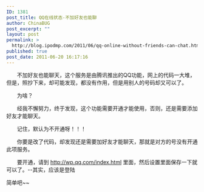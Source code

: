 ```yaml
---
ID: 1381
post_title: QQ在线状态-不加好友也能聊
author: ChinaBUG
post_excerpt: ""
layout: post
permalink: >
  http://blog.ipodmp.com/2011/06/qq-online-without-friends-can-chat.html
published: true
post_date: 2011-06-20 16:17:16
---
```

　　不加好友也能聊天，这个服务是由腾讯推出的QQ功能，网上的代码一大堆，但是，照抄下来，却可能发现，都没有作用，但是用别人的号码却又可以了。

　　为啥？

　　经我不懈努力，终于发现，这个功能需要开通才能使用，否则，还是需要添加好友才能聊天。

　　记住，默认为不开通呀！！！

　　你要是改了代码，却发现还是需要加好友才能聊天，那就是对方的号没有开通此项服务。

　　要开通，请到 <a href="http://wp.qq.com/index.html">http://wp.qq.com/index.html</a> 里面，然后设置里面保存一下就可以了。--其实，应该是登陆

简单吧~~